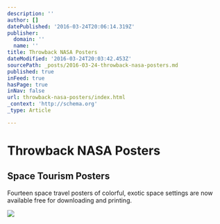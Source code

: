 ```yaml
---
description: ''
author: []
datePublished: '2016-03-24T20:06:14.319Z'
publisher:
  domain: ''
  name: ''
title: Throwback NASA Posters
dateModified: '2016-03-24T20:03:42.453Z'
sourcePath: _posts/2016-03-24-throwback-nasa-posters.md
published: true
inFeed: true
hasPage: true
inNav: false
url: throwback-nasa-posters/index.html
_context: 'http://schema.org'
_type: Article

---
```

# Throwback NASA Posters

<article style=""><h1>Space Tourism Posters</h1><p>Fourteen space travel posters of colorful, exotic space settings are now available free for downloading and printing.</p><img src="http://www.jpl.nasa.gov/visions-of-the-future/images/grand_tour.jpg" /></article>